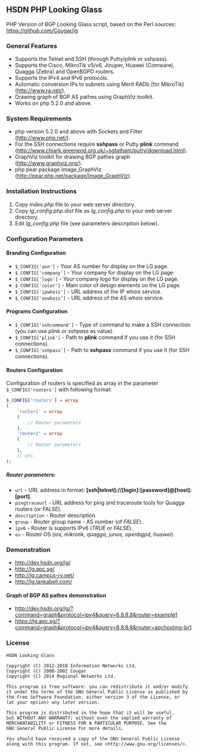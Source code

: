 ## HSDN PHP Looking Glass
PHP Version of BGP Looking Glass script, based on the Perl sources: https://github.com/Cougar/lg

### General Features
- Supports the Telnet and SSH (through Putty/plink or sshpass).
- Supports the Cisco, MikroTik v5/v6, Jinuper, Huawei (Comware), Quagga (Zebra) and OpenBGPD routers.
- Supports the IPv4 and IPv6 protocols.
- Automatic conversion IPs to subnets using Merit RADb (for MikroTik) (http://www.ra.net/).
- Drawing graph of BGP AS pathes using GraphViz toolkit.
- Works on php 5.2.0 and above.

### System Requirements
- php version 5.2.0 and above with Sockets and Filter (http://www.php.net/).
- For the SSH connections require **sshpass** or Putty **plink** command (http://www.chiark.greenend.org.uk/~sgtatham/putty/download.html).
- GraphViz toolkit for drawing BGP pathes graph (http://www.graphviz.org/).
- php pear package Image_GraphViz (http://pear.php.net/package/Image_GraphViz).

### Installation Instructions
1. Copy *index.php* file to your web server directory.
2. Copy *lg_config.php.dist* file as *lg_config.php* to your web server directory.
3. Edit *lg_config.php* file (see parameters description below).

### Configuration Parameters
#### Branding Configuration
- `$_CONFIG['asn']` - Your AS number for display on the LG page.
- `$_CONFIG['company']` - Your company for display on the LG page.
- `$_CONFIG['logo']` - Your company logo for display on the LG page.
- `$_CONFIG['color']` - Main color of design elements on the LG page.
- `$_CONFIG['ipwhois']` - URL address of the IP whois service.
- `$_CONFIG['aswhois']` - URL address of the AS whois service.

#### Programs Configuration
- `$_CONFIG['sshcommand']` - Type of command to make a SSH connection (you can use *plink* or *sshpass* as value).
- `$_CONFIG['plink']` - Path to **plink** command if you use it (for SSH connections).
- `$_CONFIG['sshpass']` - Path to **sshpass** command if you use it (for SSH connections).

#### Routers Configuration
Configuration of routers is specified as array in the parameter `$_CONFIG['routers']` with following format:
```php
$_CONFIG['routers'] = array
(
    'router1' = array
    (
        // Router parameters
    ),
    'router2' = array
    (
        // Router parameters
    ),
    // etc.
);
```

##### Router parameters:
- `url` - URL address in format: **[ssh|telnet]://[login]:[password]@[host]:[port]**.
- `pingtraceurl` - URL address for ping and traceroute tools for Quagga routers (or *FALSE*).
- `description` - Router description.
- `group` - Router group name - AS number (of *FALSE*).
- `ipv6` - Router is supports IPv6 (*TRUE* or *FALSE*).
- `os` - Router OS (*ios, mikrotik, quagga, junos, openbgpd, huawei*).

### Demonstration
- http://dev.hsdn.org/lg/
- http://lg.apc.sg/
- http://lg.campus-rv.net/
- http://lg.lankabell.com/

#### Graph of BGP AS pathes demonstration
- http://dev.hsdn.org/lg/?command=graph&protocol=ipv4&query=8.8.8.8&router=example1
- https://lg.apc.sg/?command=graph&protocol=ipv4&query=8.8.8.8&router=apchosting-br1

### License
    HSDN Looking Glass

    Copyright (C) 2012-2018 Information Networks Ltd.
    Copyright (C) 2000-2002 Cougar
    Copyright (C) 2014 Regional Networks Ltd.

    This program is free software: you can redistribute it and/or modify
    it under the terms of the GNU General Public License as published by
    the Free Software Foundation, either version 3 of the License, or
    (at your option) any later version.

    This program is distributed in the hope that it will be useful,
    but WITHOUT ANY WARRANTY; without even the implied warranty of
    MERCHANTABILITY or FITNESS FOR A PARTICULAR PURPOSE. See the
    GNU General Public License for more details.

    You should have received a copy of the GNU General Public License
    along with this program. If not, see <http://www.gnu.org/licenses/>.
